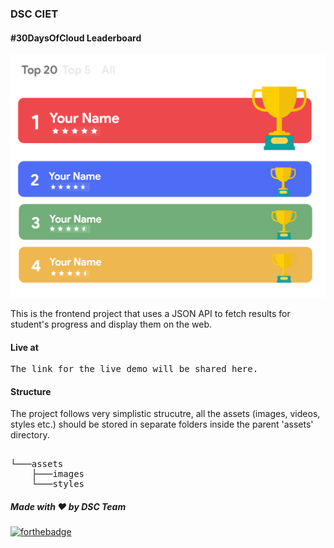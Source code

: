 ### DSC CIET
#### #30DaysOfCloud Leaderboard 


<img src="./assets/images/concept.png" />

This is the frontend project that uses a JSON API to fetch results for student's progress and display them on the web.

#### Live at
<pre>
The link for the live demo will be shared here.
</pre>

#### Structure

The project follows very simplistic strucutre, all the assets (images, videos, styles etc.) should be stored in separate folders inside the parent 'assets' directory.

<pre>

└───assets
    ├───images
    └───styles
</pre>


##### Made with ♥ by DSC Team

[![forthebadge](https://forthebadge.com/images/badges/built-with-love.svg)](https://github.com/DSC-ChitkaraUniv/)